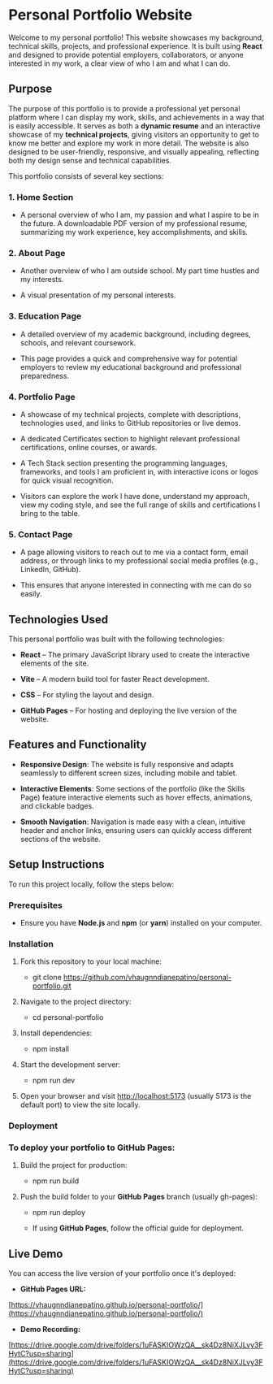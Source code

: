 **Personal Portfolio Website**
==============================


Welcome to my personal portfolio! This website showcases my background, technical skills, projects, and professional experience. It is built using **React** and designed to provide potential employers, collaborators, or anyone interested in my work, a clear view of who I am and what I can do.


**Purpose**
-----------


The purpose of this portfolio is to provide a professional yet personal platform where I can display my work, skills, and achievements in a way that is easily accessible. It serves as both a **dynamic resume** and an interactive showcase of my **technical projects**, giving visitors an opportunity to get to know me better and explore my work in more detail. The website is also designed to be user-friendly, responsive, and visually appealing, reflecting both my design sense and technical capabilities.


This portfolio consists of several key sections:


### **1\. Home Section**


*    A personal overview of who I am, my passion and what I aspire to be in the future. A downloadable PDF version of my professional resume, summarizing my work experience, key accomplishments, and skills.


### **2\. About Page**


*   Another overview of who I am outside school. My part time hustles and my interests.


*   A visual presentation of my personal interests.


### **3\. Education Page**


*   A detailed overview of my academic background, including degrees, schools, and relevant coursework.
   
*  This page provides a quick and comprehensive way for potential employers to review my educational background and professional preparedness.


### **4\. Portfolio Page**


*   A showcase of my technical projects, complete with descriptions, technologies used, and links to GitHub repositories or live demos.
   
*   A dedicated Certificates section to highlight relevant professional certifications, online courses, or awards.


*   A Tech Stack section presenting the programming languages, frameworks, and tools I am proficient in, with interactive icons or logos for quick visual recognition.


*   Visitors can explore the work I have done, understand my approach, view my coding style, and see the full range of skills and certifications I bring to the table.


   
### **5\. Contact Page**


*   A page allowing visitors to reach out to me via a contact form, email address, or through links to my professional social media profiles (e.g., LinkedIn, GitHub).
   
*   This ensures that anyone interested in connecting with me can do so easily.
   


**Technologies Used**
---------------------


This personal portfolio was built with the following technologies:


*   **React** – The primary JavaScript library used to create the interactive elements of the site.
   
*   **Vite** – A modern build tool for faster React development.
   
*   **CSS** – For styling the layout and design.
   
*   **GitHub Pages** – For hosting and deploying the live version of the website.
   


**Features and Functionality**
------------------------------------------------------------------------------------------------------------------------


*   **Responsive Design**: The website is fully responsive and adapts seamlessly to different screen sizes, including mobile and tablet.
   
*   **Interactive Elements**: Some sections of the portfolio (like the Skills Page) feature interactive elements such as hover effects, animations, and clickable badges.
   
*   **Smooth Navigation**: Navigation is made easy with a clean, intuitive header and anchor links, ensuring users can quickly access different sections of the website.
   


**Setup Instructions**
----------------------


To run this project locally, follow the steps below:


### **Prerequisites**


*   Ensure you have **Node.js** and **npm** (or **yarn**) installed on your computer.
   


### **Installation**


1.  Fork this repository to your local machine:
   
    *    git clone https://github.com/vhaugnndianepatino/personal-portfolio.git
       
2.  Navigate to the project directory:
   
    *    cd personal-portfolio
       
3.  Install dependencies:
   
    *   npm install
       
4.  Start the development server:
   
    *   npm run dev
       
5.  Open your browser and visit [http://localhost:5173](about:blank) (usually 5173 is the default port) to view the site locally.
   


### **Deployment**


### To deploy your portfolio to **GitHub Pages:**


1.  Build the project for production:
   
    *   npm run build
       
2.  Push the build folder to your **GitHub Pages** branch (usually gh-pages):
   
    *   npm run deploy
       
    *   If using **GitHub Pages**, follow the official guide for deployment.
       


**Live Demo**
-------------


You can access the live version of your portfolio once it's deployed:


*   **GitHub Pages URL:**
   


[https://vhaugnndianepatino.github.io/personal-portfolio/](https://vhaugnndianepatino.github.io/personal-portfolio/)


*   **Demo Recording:**
   
[https://drive.google.com/drive/folders/1uFASKIOWzQA__sk4Dz8NiXJLvy3FHytC?usp=sharing](https://drive.google.com/drive/folders/1uFASKIOWzQA__sk4Dz8NiXJLvy3FHytC?usp=sharing)

